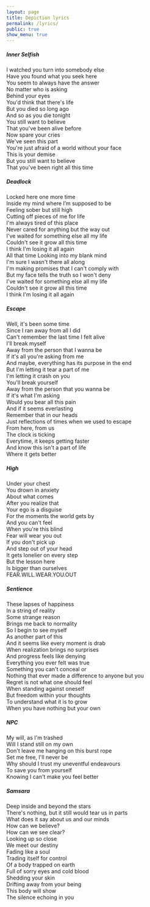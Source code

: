 ```yaml
---
layout: page
title: Depiction lyrics
permalink: /lyrics/
public: true
show_menu: true
---
```

<div class="card-columns">
  <div class="card">
    <div class="card-body">
      <h5 class="card-title">Inner Selfish</h5>
      <p class="card-text">
        I watched you turn into somebody else<br/>
        Have you found what you seek here<br/>
        You seem to always have the answer<br/>
        No matter who is asking<br/>
        Behind your eyes<br/>
        You'd think that there's life<br/>
        But you died so long ago<br/>
        And so as you die tonight<br/>
        You still want to believe<br/>
        That you've been alive before<br/>
        Now spare your cries<br/>
        We've seen this part<br/>
        You're just afraid of a world without your face<br/>
        This is your demise<br/>
        But you still want to believe<br/>
        That you've been right all this time
      </p>
    </div>
  </div>

  <div class="card">
    <div class="card-body">
      <h5 class="card-title">Deadlock</h5>
      <p class="card-text">
        Locked here one more time<br/>
        Inside my mind where I’m supposed to be<br/>
        Feeling sober but still high<br/>
        Cutting off pieces of me for life<br/>
        I'm always tired of this place <br/>
        Never cared for anything but the way out<br/>
        I've waited for something else all my life<br/>
        Couldn't see it grow all this time<br/>
        I think I'm losing it all again<br/>
        All that time Looking into my blank mind<br/>
        I'm sure I wasn't there all along<br/>
        I'm making promises that I can't comply with<br/>
        But my face tells the truth so I won't deny<br/>
        I've waited for something else all my life<br/>
        Couldn't see it grow all this time<br/>
        I think I'm losing it all again
      </p>
    </div>
  </div>

  <div class="card">
    <div class="card-body">
      <h5 class="card-title">Escape</h5>
      <p class="card-text">
        Well, it's been some time<br/>
        Since I ran away from all I did<br/>
        Can't remember the last time I felt alive<br/>
        I'll break myself<br/>
        Away from the person that I wanna be<br/>
        If it's all you're asking from me<br/>
        And maybe, everything has its purpose in the end<br/>
        But I'm letting it tear a part of me<br/>
        I'm letting it crash on you<br/>
        You'll break yourself<br/>
        Away from the person that you wanna be<br/>
        If it's what I'm asking<br/>
        Would you bear all this pain<br/>
        And if it seems everlasting<br/>
        Remember that in our heads<br/>
        Just reflections of times when we used to escape<br/>
        From here, from us<br/>
        The clock is ticking<br/>
        Everytime, it keeps getting faster<br/>
        And know this isn't a part of life<br/>
        Where it gets better
      </p>
    </div>
  </div>

  <div class="card">
    <div class="card-body">
      <h5 class="card-title">High</h5>
      <p class="card-text">
        Under your chest<br/>
        You drown in anxiety<br/>
        About what comes<br/>
        After you realize that<br/>
        Your ego is a disguise<br/>
        For the moments the world gets by<br/>
        And you can't feel<br/>
        When you're this blind<br/>
        Fear will wear you out<br/>
        If you don't pick up<br/>
        And step out of your head<br/>
        It gets lonelier on every step<br/>
        But the lesson here<br/>
        Is bigger than ourselves<br/>
        FEAR.WILL.WEAR.YOU.OUT
      </p>
    </div>
  </div>

  <div class="card">
    <div class="card-body">
      <h5 class="card-title">Sentience</h5>
      <p class="card-text">
        These lapses of happiness<br/>
        In a string of reality<br/>
        Some strange reason<br/>
        Brings me back to normality<br/>
        So I begin to see myself<br/>
        As another part of this<br/>
        And it seems like every moment is drab<br/>
        When realization brings no surprises<br/>
        And progress feels like denying<br/>
        Everything you ever felt was true<br/>
        Something you can't conceal or<br/>
        Nothing that ever made a difference to anyone but you  <br/>
        Regret is not what one should feel<br/>
        When standing against oneself<br/>
        But freedom within your thoughts<br/>
        To understand what it is to grow<br/>
        When you have nothing but your own
      </p>
    </div>
  </div>

  <div class="card">
    <div class="card-body">
      <h5 class="card-title">NPC</h5>
      <p class="card-text">
        My will, as I'm trashed<br/>
        Will I stand still on my own<br/>
        Don't leave me hanging on this burst rope<br/>
        Set me free, I'll never be<br/>
        Why should I trust my uneventful endeavours<br/>
        To save you from yourself<br/>
        Knowing I can't make you feel better
      </p>
    </div>
  </div>

  <div class="card">
    <div class="card-body">
      <h5 class="card-title">Samsara</h5>
      <p class="card-text">
        Deep inside and beyond the stars<br/>
        There's nothing, but it still would tear us in parts<br/>
        What does it say about us and our minds<br/>
        How can we believe?<br/>
        How can we see clear?<br/>
        Looking up so close<br/>
        We meet our destiny<br/>
        Fading like a soul<br/>
        Trading itself for control<br/>
        Of a body trapped on earth<br/>
        Full of sorry eyes and cold blood<br/>
        Shedding your skin<br/>
        Drifting away from your being<br/>
        This body will show<br/>
        The silence echoing in you
      </p>
    </div>
  </div>
</div>
